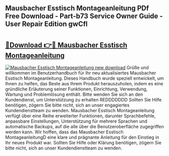## Mausbacher Esstisch Montageanleitung PDf Free Download - Part-b73 Service Owner Guide - User Repair Edition gwCfl

# <h2><a href="http://df79wkj.blite.top/?on=Mausbacher+Esstisch+Montageanleitung">🔗Download 👉🔴 Mausbacher Esstisch Montageanleitung</a></h2>

[![Mausbacher Esstisch Montageanleitung new download](https://i.imgur.com/lujVjoI.png)](http://df79wkj.blite.top/?on=Mausbacher+Esstisch+Montageanleitung)
Grüße und willkommen im Benutzerhandbuch für Ihr neu aktualisiertes Mausbacher Esstisch Montageanleitung. Dieses Handbuch wurde speziell entwickelt, um Ihnen zu helfen, das Beste aus Ihrem Produkt herauszuholen, indem es eine gründliche Erläuterung seiner Funktionen, Einrichtung, Verwendung, Wartung und Problemlösung enthält. Bitte wenden Sie sich an den Kundendienst, um Unterstützung zu erhalten REDDDDDDD Sollten Sie Hilfe benötigen, zögern Sie bitte nicht, sich an unser engagiertes Kundendienstteam zu wenden. Mausbacher Esstisch Montageanleitung verfügt über eine Reihe erweiterter Funktionen, darunter Sprachbefehle, anpassbare Einstellungen, Unterstützung für mehrere Sprachen und automatische Backups, auf die alle über die Benutzeroberfläche zugegriffen werden kann. Wir hoffen, dass das Mausbacher Esstisch MontageanleitungD eine klare und prägnante Anleitung für den Einstieg in Ihr neues Produkt war. Sollten Sie Hilfe oder Klärung benötigen, zögern Sie bitte nicht, sich an unser Kundendienstteam zu wenden.
